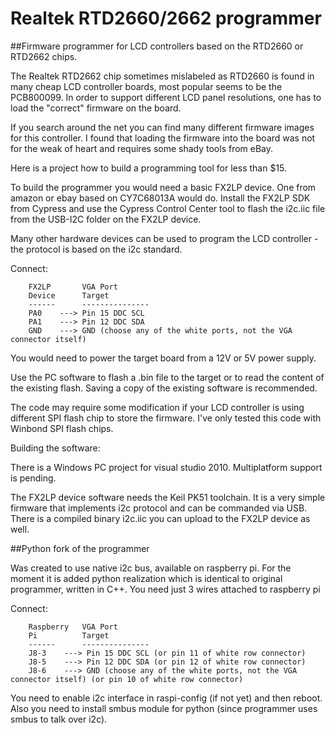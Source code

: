 Realtek RTD2660/2662 programmer
===============================

##Firmware programmer for LCD controllers based on the RTD2660 or RTD2662 chips.

The Realtek RTD2662 chip sometimes mislabeled as RTD2660 is found in many cheap LCD controller boards, most popular seems to be the PCB800099. In order to support different LCD panel resolutions, one has to load the "correct" firmware on the board.

If you search around the net you can find many different firmware images for this controller. I found that loading the firmware into the board was not for the weak of heart and requires some shady tools from eBay.

Here is a project how to build a programming tool for less than $15.

To build the programmer you would need a basic FX2LP device. One from amazon or ebay based on CY7C68013A would do. Install the FX2LP SDK from Cypress and use the Cypress Control Center tool to flash the i2c.iic file from the USB-I2C folder on the FX2LP device.

Many other hardware devices can be used to program the LCD controller - the protocol is based on the i2c standard.

Connect:
```
    FX2LP       VGA Port
    Device      Target
    ------      ---------------
    PA0    ---> Pin 15 DDC SCL
    PA1    ---> Pin 12 DDC SDA
    GND    ---> GND (choose any of the white ports, not the VGA connector itself)
```
You would need to power the target board from a 12V or 5V power supply.

Use the PC software to flash a .bin file to the target or to read the content of the existing flash. Saving a copy of the existing software is recommended.

The code may require some modification if your LCD controller is using different SPI flash chip to store the firmware. I've only tested this code with Winbond SPI flash chips.

Building the software:

There is a Windows PC project for visual studio 2010. Multiplatform support is pending.

The FX2LP device software needs the Keil PK51 toolchain.  It is a very simple firmware that implements i2c protocol and can be commanded via USB. There is a compiled binary i2c.iic you can upload to the FX2LP device as well.

##Python fork of the programmer

Was created to use native i2c bus, available on raspberry pi. For the moment it is added python realization which is identical to original programmer, written in C++. You need just 3 wires attached to raspberry pi

Connect:
```
    Raspberry   VGA Port
    Pi          Target
    ------      ---------------
    J8-3    ---> Pin 15 DDC SCL (or pin 11 of white row connector)
    J8-5    ---> Pin 12 DDC SDA (or pin 12 of white row connector)
    J8-6    ---> GND (choose any of the white ports, not the VGA connector itself) (or pin 10 of white row connector)
```

You need to enable i2c interface in raspi-config (if not yet) and then reboot.
Also you need to install smbus module for python (since programmer uses smbus to talk over i2c).
